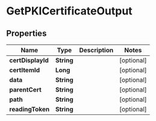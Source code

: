 

# GetPKICertificateOutput


## Properties

Name | Type | Description | Notes
------------ | ------------- | ------------- | -------------
**certDisplayId** | **String** |  |  [optional]
**certItemId** | **Long** |  |  [optional]
**data** | **String** |  |  [optional]
**parentCert** | **String** |  |  [optional]
**path** | **String** |  |  [optional]
**readingToken** | **String** |  |  [optional]



